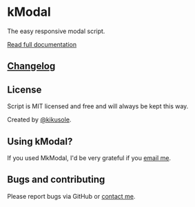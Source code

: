 # kModal

The easy responsive modal script.

[Read full documentation](http://dev.kikusole.cat/kmodal/)

## [Changelog](https://github.com/kikusole/kModal/releases)

## License

Script is MIT licensed and free and will always be kept this way.

Created by [@kikusole](https://kikusole.cat).

## Using kModal?

If you used MkModal, I'd be very grateful if you <a href='mailto:kiku@kikusole.cat"'>email me</a>.

## Bugs and contributing

Please report bugs via GitHub or [contact me](https://kikusole.cat/contacta/).